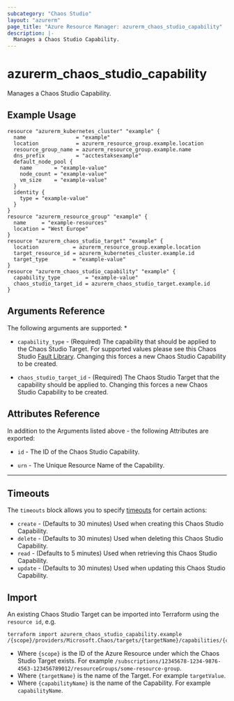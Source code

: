 ```yaml
---
subcategory: "Chaos Studio"
layout: "azurerm"
page_title: "Azure Resource Manager: azurerm_chaos_studio_capability"
description: |-
  Manages a Chaos Studio Capability.
---
```


# azurerm_chaos_studio_capability

Manages a Chaos Studio Capability.

## Example Usage

```hcl
resource "azurerm_kubernetes_cluster" "example" {
  name                = "example"
  location            = azurerm_resource_group.example.location
  resource_group_name = azurerm_resource_group.example.name
  dns_prefix          = "acctestaksexample"
  default_node_pool {
    name       = "example-value"
    node_count = "example-value"
    vm_size    = "example-value"
  }
  identity {
    type = "example-value"
  }
}
resource "azurerm_resource_group" "example" {
  name     = "example-resources"
  location = "West Europe"
}
resource "azurerm_chaos_studio_target" "example" {
  location           = azurerm_resource_group.example.location
  target_resource_id = azurerm_kubernetes_cluster.example.id
  target_type        = "example-value"
}
resource "azurerm_chaos_studio_capability" "example" {
  capability_type        = "example-value"
  chaos_studio_target_id = azurerm_chaos_studio_target.example.id
}
```

## Arguments Reference

The following arguments are supported:
* 
* `capability_type` - (Required) The capability that should be applied to the Chaos Studio Target. For supported values please see this Chaos Studio [Fault Library](https://learn.microsoft.com/azure/chaos-studio/chaos-studio-fault-library). Changing this forces a new Chaos Studio Capability to be created.

* `chaos_studio_target_id` - (Required) The Chaos Studio Target that the capability should be applied to. Changing this forces a new Chaos Studio Capability to be created.

## Attributes Reference

In addition to the Arguments listed above - the following Attributes are exported:

* `id` - The ID of the Chaos Studio Capability.

* `urn` - The Unique Resource Name of the Capability.

---


## Timeouts

The `timeouts` block allows you to specify [timeouts](https://www.terraform.io/docs/configuration/resources.html#timeouts) for certain actions:

* `create` - (Defaults to 30 minutes) Used when creating this Chaos Studio Capability.
* `delete` - (Defaults to 30 minutes) Used when deleting this Chaos Studio Capability.
* `read` - (Defaults to 5 minutes) Used when retrieving this Chaos Studio Capability.
* `update` - (Defaults to 30 minutes) Used when updating this Chaos Studio Capability.

## Import

An existing Chaos Studio Target can be imported into Terraform using the `resource id`, e.g.

```shell
terraform import azurerm_chaos_studio_capability.example /{scope}/providers/Microsoft.Chaos/targets/{targetName}/capabilities/{capabilityName}
```

* Where `{scope}` is the ID of the Azure Resource under which the Chaos Studio Target exists. For example `/subscriptions/12345678-1234-9876-4563-123456789012/resourceGroups/some-resource-group`.
* Where `{targetName}` is the name of the Target. For example `targetValue`.
* Where `{capabilityName}` is the name of the Capability. For example `capabilityName`.
